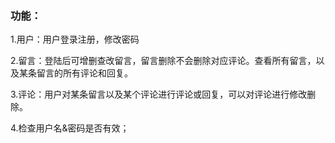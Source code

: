 ### 功能：
1.用户：用户登录注册，修改密码  

2.留言：登陆后可增删查改留言，留言删除不会删除对应评论。查看所有留言，以及某条留言的所有评论和回复。  

3.评论：用户对某条留言以及某个评论进行评论或回复，可以对评论进行修改删除。  

4.检查用户名&密码是否有效；
